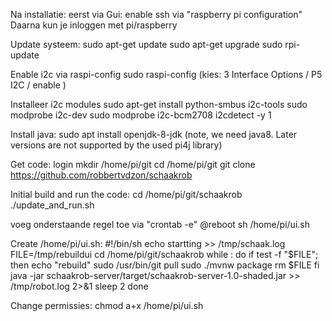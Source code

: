 Na installatie:
eerst via Gui: enable ssh via "raspberry pi configuration"
Daarna kun je inloggen met pi/raspberry

Update systeem:
sudo apt-get update
sudo apt-get upgrade
sudo rpi-update

Enable i2c via raspi-config
sudo raspi-config
(kies: 3 Interface Options / P5 I2C / enable )

Installeer i2c modules
sudo apt-get install python-smbus i2c-tools
sudo modprobe i2c-dev
sudo modprobe i2c-bcm2708
i2cdetect -y 1

Install java:
sudo apt install openjdk-8-jdk
(note, we need java8. Later versions are not supported by the used pi4j library)

Get code:
login
mkdir /home/pi/git
cd /home/pi/git
git clone https://github.com/robbertvdzon/schaakrob

Initial build and run the code:
cd /home/pi/git/schaakrob
./update_and_run.sh

voeg onderstaande regel toe via "crontab -e"
@reboot sh /home/pi/ui.sh

Create /home/pi/ui.sh:
#!/bin/sh
echo startting >> /tmp/schaak.log
FILE=/tmp/rebuildui
cd /home/pi/git/schaakrob
while :
do
    if test -f "$FILE"; then
        echo "rebuild"
        sudo /usr/bin/git pull
        sudo ./mvnw package
        rm $FILE
    fi
    java -jar schaakrob-server/target/schaakrob-server-1.0-shaded.jar >> /tmp/robot.log  2>&1
    sleep 2
done

Change permissies:
chmod a+x /home/pi/ui.sh
